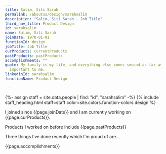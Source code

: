 ```yaml
---
title: Salim, Siti Sarah
permalink: /aboutus/design/sarahsalim
description: "Salim, Siti Sarah - Job Title"
third_nav_title: Product Design
id: sarahsalim
name: Salim, Siti Sarah
joinDate: 1970-01-01
functionId: design
jobTitle: Job Title
curProducts: currentProducts
pastProducts: pastProducts
accomplishments: ""
quote: My family is my life, and everything else comes second as far as what’s
  important to me.
linkedinId: sarahsalim
functionName: Product Design

---
```


{%- assign staff = site.data.people | find: "id", "sarahsalim" -%}
{% include staff_heading.html staff=staff color=site.colors.function-colors.design %}

<p>I joined since {{page.joinDate}} and I am currently working on {{page.curProducts}}.</p>

<p>Products I worked on before include {{page.pastProducts}}</p>

<p>Three things I've done recently which I'm proud of are...</p>
{{page.accomplishments}}
